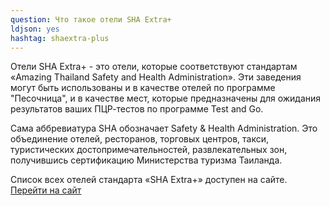 ```yaml
---
question: Что такое отели SHA Extra+
ldjson: yes
hashtag: shaextra-plus
---
```


Отели SHA Extra+ - это отели, которые соответствуют стандартам «Amazing Thailand Safety and Health Administration». Эти заведения могут быть использованы и в качестве отелей по программе "Песочница", и в качестве мест, которые предназначены для ожидания результатов ваших ПЦР-тестов по программе Test and Go.

Сама аббревиатура SHA обозначает Safety & Health Administration. Это объединение отелей, ресторанов, торговых центров, такси, туристических достопримечательностей, развлекательных зон, получившись сертификацию Министерства туризма Таиланда.
  
Список всех отелей стандарта «SHA Extra+» доступен на сайте. [Перейти на сайт](https://web.thailandsha.com/shaextraplus)
  
  
